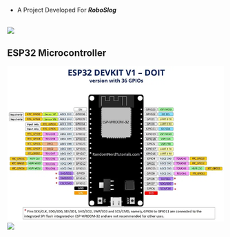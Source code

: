 
* A Project Developed For ***RoboSlog***

<br>
<img src="https://github.com/Godson-Thomas/ACMS/blob/master/octa.jpg" width="200">
<br>




## ESP32 Microcontroller




<img src="https://github.com/Godson-Thomas/Water_Controller_System/blob/master/esp32_pin_.jpg" width="600">
<img src="https://ecs7.tokopedia.net/img/cache/700/product-1/2018/1/13/0/0_39042606-5b34-44b8-a044-c00f70e97706_958_960.jpg" width="400"> 

